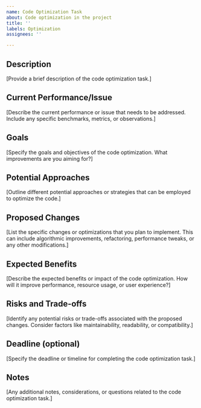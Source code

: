 ```yaml
---
name: Code Optimization Task
about: Code optimization in the project
title: ''
labels: Optimization
assignees: ''

---
```


## Description
[Provide a brief description of the code optimization task.]

## Current Performance/Issue
[Describe the current performance or issue that needs to be addressed. Include any specific benchmarks, metrics, or observations.]

## Goals
[Specify the goals and objectives of the code optimization. What improvements are you aiming for?]

## Potential Approaches
[Outline different potential approaches or strategies that can be employed to optimize the code.]

## Proposed Changes
[List the specific changes or optimizations that you plan to implement. This can include algorithmic improvements, refactoring, performance tweaks, or any other modifications.]

## Expected Benefits
[Describe the expected benefits or impact of the code optimization. How will it improve performance, resource usage, or user experience?]

## Risks and Trade-offs
[Identify any potential risks or trade-offs associated with the proposed changes. Consider factors like maintainability, readability, or compatibility.]

## Deadline (optional)
[Specify the deadline or timeline for completing the code optimization task.]

## Notes
[Any additional notes, considerations, or questions related to the code optimization task.]
